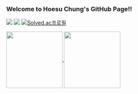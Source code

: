 ### Welcome to Hoesu Chung's GitHub Page!!

<a href="https://blog.naver.com/hoesu1999" target="_blank"><img src="https://img.shields.io/badge/BLOG-00C73C?style=flat&logo-appveyor&logo=Naver&logoColor=FFFFFF"/></a>
<a href="" target="_blank"><img src="https://img.shields.io/badge/TREECOLLECTOR@YONSEI.AC.KR-EA4335?style=flat&logo-appveyor&logo=gmail&logoColor=FFFFFF"/></a>
[![Solved.ac프로필](http://mazassumnida.wtf/api/mini/generate_badge?boj=wjdghltn10138)](https://solved.ac/wjdghltn10138)

<a href="https://github.com/anuraghazra/github-readme-stats">
  <img height=150 align="center" src="https://github-readme-stats.vercel.app/api?username=Hoesu&theme=radical" />
</a>
<a href="https://github.com/anuraghazra/convoychat">
  <img height=150 align="center" src="https://github-readme-stats.vercel.app/api/top-langs?username=Hoesu&layout=compact&langs_count=8&card_width=320&theme=radical&hide=jupyter%20notebook" />
</a>
